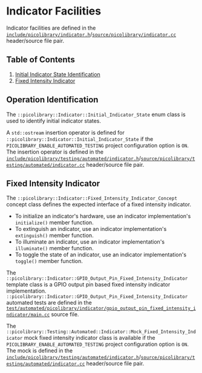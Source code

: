 # Indicator Facilities
Indicator facilities are defined in the
[`include/picolibrary/indicator.h`](https://github.com/apcountryman/picolibrary/blob/main/include/picolibrary/indicator.h)/[`source/picolibrary/indicator.cc`](https://github.com/apcountryman/picolibrary/blob/main/source/picolibrary/indicator.cc)
header/source file pair.

## Table of Contents
1. [Initial Indicator State Identification](#initial-indicator-state-identification)
1. [Fixed Intensity Indicator](#fixed-intensity-indicator)

## Operation Identification
The `::picolibrary::Indicator::Initial_Indicator_State` enum class is used to identify
initial indicator states.

A `std::ostream` insertion operator is defined for
`::picolibrary::Indicator::Initial_Indicator_State` if the
`PICOLIBRARY_ENABLE_AUTOMATED_TESTING` project configuration option is `ON`.
The insertion operator is defined in the
[`include/picolibrary/testing/automated/indicator.h`](https://github.com/apcountryman/picolibrary/blob/main/include/picolibrary/testing/automated/indicator.h)/[`source/picolibrary/testing/automated/indicator.cc`](https://github.com/apcountryman/picolibrary/blob/main/source/picolibrary/testing/automated/indicator.cc)
header/source file pair.

## Fixed Intensity Indicator
The `::picolibrary::Indicator::Fixed_Intensity_Indicator_Concept` concept class defines
the expected interface of a fixed intensity indicator.
- To initialize an indicator's hardware, use an indicator implementation's `initialize()`
  member function.
- To extinguish an indicator, use an indicator implementation's `extinguish()` member
  function.
- To illuminate an indicator, use an indicator implementation's `illuminate()` member
  function.
- To toggle the state of an indicator, use an indicator implementation's `toggle()` member
  function.

The `::picolibrary::Indicator::GPIO_Output_Pin_Fixed_Intensity_Indicator` template class
is a GPIO output pin based fixed intensity indicator implementation.
`::picolibrary::Indicator::GPIO_Output_Pin_Fixed_Intensity_Indicator` automated tests are
defined in the
[`test/automated/picolibrary/indicator/gpio_output_pin_fixed_intensity_indicator/main.cc`](https://github.com/apcountryman/picolibrary/blob/main/test/automated/picolibrary/indicator/gpio_output_pin_fixed_intensity_indicator/main.cc)
source file.

The `::picolibrary::Testing::Automated::Indicator::Mock_Fixed_Intensity_Indicator` mock
fixed intensity indicator class is available if the `PICOLIBRARY_ENABLE_AUTOMATED_TESTING`
project configuration option is `ON`.
The mock is defined in the
[`include/picolibrary/testing/automated/indicator.h`](https://github.com/apcountryman/picolibrary/blob/main/include/picolibrary/testing/automated/indicator.h)/[`source/picolibrary/testing/automated/indicator.cc`](https://github.com/apcountryman/picolibrary/blob/main/source/picolibrary/testing/automated/indicator.cc)
header/source file pair.
